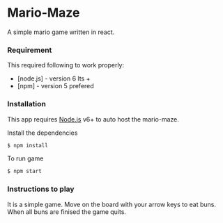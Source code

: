 # Mario-Maze

A simple mario game written in react.


### Requirement

This required following to work properly:

* [node.js] - version 6 lts +
* [npm] - version 5 prefered

### Installation

This app requires [Node.js](https://nodejs.org/) v6+ to auto host the mario-maze.

Install the dependencies

```sh
$ npm install
```

To run game
```sh
$ npm start
```

### Instructions to play
It is a simple game. Move on the board with your arrow keys to eat buns.
When all buns are finised the game quits.